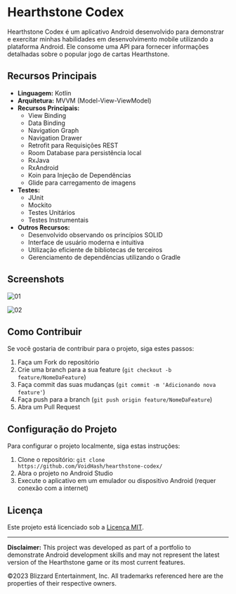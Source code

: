 
# Hearthstone Codex

Hearthstone Codex é um aplicativo Android desenvolvido para demonstrar e exercitar minhas habilidades em desenvolvimento mobile utilizando a plataforma Android. Ele consome uma API para fornecer informações detalhadas sobre o popular jogo de cartas Hearthstone.

## Recursos Principais

- **Linguagem:** Kotlin
- **Arquitetura:** MVVM (Model-View-ViewModel)
- **Recursos Principais:**
  - View Binding
  - Data Binding
  - Navigation Graph
  - Navigation Drawer
  - Retrofit para Requisições REST
  - Room Database para persistência local
  - RxJava
  - RxAndroid
  - Koin para Injeção de Dependências
  - Glide para carregamento de imagens
- **Testes:**
  - JUnit 
  - Mockito 
  - Testes Unitários
  - Testes Instrumentais
- **Outros Recursos:**
  - Desenvolvido observando os princípios SOLID 
  - Interface de usuário moderna e intuitiva
  - Utilização eficiente de bibliotecas de terceiros
  - Gerenciamento de dependências utilizando o Gradle
  
## Screenshots

![01](https://github.com/VoidHash/hearthstone-codex/assets/8929413/175e1d72-29ba-4abf-8de4-e3f02a510e87)

![02](https://github.com/VoidHash/hearthstone-codex/assets/8929413/3b97fa2b-acc8-457c-9ef8-504a11a2aee7)

## Como Contribuir

Se você gostaria de contribuir para o projeto, siga estes passos:

1. Faça um Fork do repositório
2. Crie uma branch para a sua feature (`git checkout -b feature/NomeDaFeature`)
3. Faça commit das suas mudanças (`git commit -m 'Adicionando nova feature'`)
4. Faça push para a branch (`git push origin feature/NomeDaFeature`)
5. Abra um Pull Request

## Configuração do Projeto

Para configurar o projeto localmente, siga estas instruções:

1. Clone o repositório: `git clone https://github.com/VoidHash/hearthstone-codex/`
2. Abra o projeto no Android Studio
3. Execute o aplicativo em um emulador ou dispositivo Android (requer conexão com a internet)

## Licença

Este projeto está licenciado sob a [Licença MIT](https://github.com/VoidHash/hearthstone-codex/blob/master/LICENSE).

---

**Disclaimer:** This project was developed as part of a portfolio to demonstrate Android development skills and may not represent the latest version of the Hearthstone game or its most current features.

©2023 Blizzard Entertainment, Inc. All trademarks referenced here are the properties of their respective owners.
